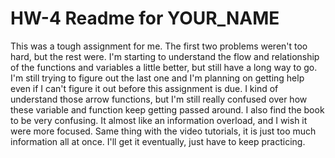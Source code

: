 # HW-4 Readme for YOUR_NAME

This was a tough assignment for me. The first two problems weren't too hard, but the rest
were. I'm starting to understand the flow and relationship of the functions and variables a little
better, but still have a long way to go. I'm still trying to figure out the last one and I'm planning
on getting help even if I can't figure it out before this assignment is due. I kind of understand those
arrow functions, but I'm still really confused over how these variable and function keep getting passed
around. I also find the book to be very confusing. It almost like an information overload, and I wish it
were more focused. Same thing with the video tutorials, it is just too much information all at once.
I'll get it eventually, just have to keep practicing.
